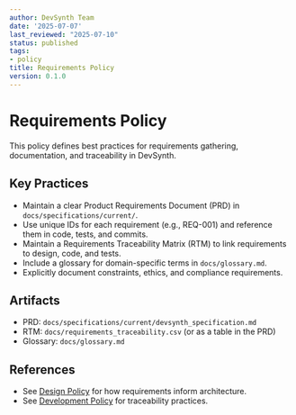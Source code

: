 ```yaml
---
author: DevSynth Team
date: '2025-07-07'
last_reviewed: "2025-07-10"
status: published
tags:
- policy
title: Requirements Policy
version: 0.1.0
---
```


# Requirements Policy

This policy defines best practices for requirements gathering, documentation, and traceability in DevSynth.

## Key Practices

- Maintain a clear Product Requirements Document (PRD) in `docs/specifications/current/`.
- Use unique IDs for each requirement (e.g., REQ-001) and reference them in code, tests, and commits.
- Maintain a Requirements Traceability Matrix (RTM) to link requirements to design, code, and tests.
- Include a glossary for domain-specific terms in `docs/glossary.md`.
- Explicitly document constraints, ethics, and compliance requirements.

## Artifacts

- PRD: `docs/specifications/current/devsynth_specification.md`
- RTM: `docs/requirements_traceability.csv` (or as a table in the PRD)
- Glossary: `docs/glossary.md`

## References

- See [Design Policy](design.md) for how requirements inform architecture.
- See [Development Policy](development.md) for traceability practices.
